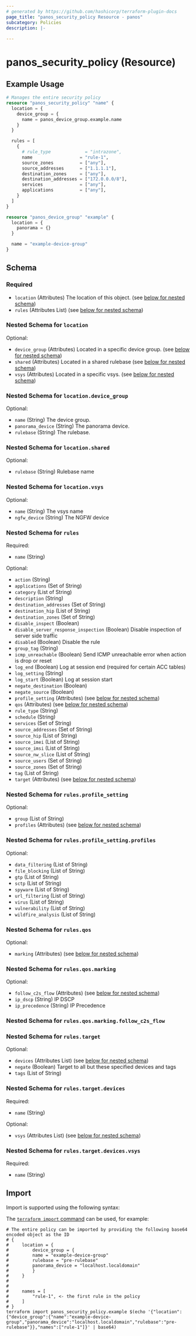 ```yaml
---
# generated by https://github.com/hashicorp/terraform-plugin-docs
page_title: "panos_security_policy Resource - panos"
subcategory: Policies
description: |-
  
---
```


# panos_security_policy (Resource)



## Example Usage

```terraform
# Manages the entire security policy
resource "panos_security_policy" "name" {
  location = {
    device_group = {
      name = panos_device_group.example.name
    }
  }

  rules = [
    {
      # rule_type             = "intrazone",
      name                  = "rule-1",
      source_zones          = ["any"],
      source_addresses      = ["1.1.1.1"],
      destination_zones     = ["any"],
      destination_addresses = ["172.0.0.0/8"],
      services              = ["any"],
      applications          = ["any"],
    }
  ]
}

resource "panos_device_group" "example" {
  location = {
    panorama = {}
  }

  name = "example-device-group"
}
```

<!-- schema generated by tfplugindocs -->
## Schema

### Required

- `location` (Attributes) The location of this object. (see [below for nested schema](#nestedatt--location))
- `rules` (Attributes List) (see [below for nested schema](#nestedatt--rules))

<a id="nestedatt--location"></a>
### Nested Schema for `location`

Optional:

- `device_group` (Attributes) Located in a specific device group. (see [below for nested schema](#nestedatt--location--device_group))
- `shared` (Attributes) Located in a shared rulebase (see [below for nested schema](#nestedatt--location--shared))
- `vsys` (Attributes) Located in a specific vsys. (see [below for nested schema](#nestedatt--location--vsys))

<a id="nestedatt--location--device_group"></a>
### Nested Schema for `location.device_group`

Optional:

- `name` (String) The device group.
- `panorama_device` (String) The panorama device.
- `rulebase` (String) The rulebase.


<a id="nestedatt--location--shared"></a>
### Nested Schema for `location.shared`

Optional:

- `rulebase` (String) Rulebase name


<a id="nestedatt--location--vsys"></a>
### Nested Schema for `location.vsys`

Optional:

- `name` (String) The vsys name
- `ngfw_device` (String) The NGFW device



<a id="nestedatt--rules"></a>
### Nested Schema for `rules`

Required:

- `name` (String)

Optional:

- `action` (String)
- `applications` (Set of String)
- `category` (List of String)
- `description` (String)
- `destination_addresses` (Set of String)
- `destination_hip` (List of String)
- `destination_zones` (Set of String)
- `disable_inspect` (Boolean)
- `disable_server_response_inspection` (Boolean) Disable inspection of server side traffic
- `disabled` (Boolean) Disable the rule
- `group_tag` (String)
- `icmp_unreachable` (Boolean) Send ICMP unreachable error when action is drop or reset
- `log_end` (Boolean) Log at session end (required for certain ACC tables)
- `log_setting` (String)
- `log_start` (Boolean) Log at session start
- `negate_destination` (Boolean)
- `negate_source` (Boolean)
- `profile_setting` (Attributes) (see [below for nested schema](#nestedatt--rules--profile_setting))
- `qos` (Attributes) (see [below for nested schema](#nestedatt--rules--qos))
- `rule_type` (String)
- `schedule` (String)
- `services` (Set of String)
- `source_addresses` (Set of String)
- `source_hip` (List of String)
- `source_imei` (List of String)
- `source_imsi` (List of String)
- `source_nw_slice` (List of String)
- `source_users` (Set of String)
- `source_zones` (Set of String)
- `tag` (List of String)
- `target` (Attributes) (see [below for nested schema](#nestedatt--rules--target))

<a id="nestedatt--rules--profile_setting"></a>
### Nested Schema for `rules.profile_setting`

Optional:

- `group` (List of String)
- `profiles` (Attributes) (see [below for nested schema](#nestedatt--rules--profile_setting--profiles))

<a id="nestedatt--rules--profile_setting--profiles"></a>
### Nested Schema for `rules.profile_setting.profiles`

Optional:

- `data_filtering` (List of String)
- `file_blocking` (List of String)
- `gtp` (List of String)
- `sctp` (List of String)
- `spyware` (List of String)
- `url_filtering` (List of String)
- `virus` (List of String)
- `vulnerability` (List of String)
- `wildfire_analysis` (List of String)



<a id="nestedatt--rules--qos"></a>
### Nested Schema for `rules.qos`

Optional:

- `marking` (Attributes) (see [below for nested schema](#nestedatt--rules--qos--marking))

<a id="nestedatt--rules--qos--marking"></a>
### Nested Schema for `rules.qos.marking`

Optional:

- `follow_c2s_flow` (Attributes) (see [below for nested schema](#nestedatt--rules--qos--marking--follow_c2s_flow))
- `ip_dscp` (String) IP DSCP
- `ip_precedence` (String) IP Precedence

<a id="nestedatt--rules--qos--marking--follow_c2s_flow"></a>
### Nested Schema for `rules.qos.marking.follow_c2s_flow`




<a id="nestedatt--rules--target"></a>
### Nested Schema for `rules.target`

Optional:

- `devices` (Attributes List) (see [below for nested schema](#nestedatt--rules--target--devices))
- `negate` (Boolean) Target to all but these specified devices and tags
- `tags` (List of String)

<a id="nestedatt--rules--target--devices"></a>
### Nested Schema for `rules.target.devices`

Required:

- `name` (String)

Optional:

- `vsys` (Attributes List) (see [below for nested schema](#nestedatt--rules--target--devices--vsys))

<a id="nestedatt--rules--target--devices--vsys"></a>
### Nested Schema for `rules.target.devices.vsys`

Required:

- `name` (String)

## Import

Import is supported using the following syntax:

The [`terraform import` command](https://developer.hashicorp.com/terraform/cli/commands/import) can be used, for example:

```shell
# The entire policy can be imported by providing the following base64 encoded object as the ID
# {
#     location = {
#         device_group = {
#         name = "example-device-group"
#         rulebase = "pre-rulebase"
#         panorama_device = "localhost.localdomain"
#         }
#     }
#
#
#     names = [
#         "rule-1", <- the first rule in the policy
#     ]
# }
terraform import panos_security_policy.example $(echo '{"location":{"device_group":{"name":"example-device-group","panorama_device":"localhost.localdomain","rulebase":"pre-rulebase"}},"names":["rule-1"]}' | base64)
```